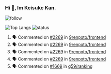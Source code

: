 ### Hi 👋, Im Keisuke Kan.

<!--
**9renpoto/9renpoto** is a ✨ _special_ ✨ repository because its `README.md` (this file) appears on your GitHub profile.

Here are some ideas to get you started:

- 🔭 I’m currently working on ...
- 🌱 I’m currently learning ...
- 👯 I’m looking to collaborate on ...
- 🤔 I’m looking for help with ...
- 💬 Ask me about ...
- 📫 How to reach me: ...
- 😄 Pronouns: ...
- ⚡ Fun fact: ...
-->

![follow](https://img.shields.io/github/followers/9renpoto?label=Follow&style=social)

![Top Langs](https://github-readme-stats.vercel.app/api/top-langs/?username=9renpoto&hide=html&layout=compact)
![status](https://github-readme-stats.vercel.app/api?username=9renpoto&show_icons=true&count_private=true&hide=issues,contribs)

<!--START_SECTION:activity-->
1. 🗣 Commented on [#2269](https://github.com/9renpoto/frontend/issues/2269) in [9renpoto/frontend](https://github.com/9renpoto/frontend)
2. 🗣 Commented on [#2269](https://github.com/9renpoto/frontend/issues/2269) in [9renpoto/frontend](https://github.com/9renpoto/frontend)
3. 🗣 Commented on [#2269](https://github.com/9renpoto/frontend/issues/2269) in [9renpoto/frontend](https://github.com/9renpoto/frontend)
4. 🗣 Commented on [#2269](https://github.com/9renpoto/frontend/issues/2269) in [9renpoto/frontend](https://github.com/9renpoto/frontend)
5. 🗣 Commented on [#1669](https://github.com/g59/ranking/issues/1669) in [g59/ranking](https://github.com/g59/ranking)
<!--END_SECTION:activity-->
